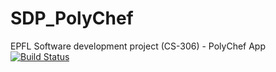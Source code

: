 # SDP_PolyChef
EPFL Software development project (CS-306) - PolyChef App 
[![Build Status](https://travis-ci.org/Ingloryon/SDP_PolyChef.svg?branch=master)](https://travis-ci.org/Ingloryon/SDP_PolyChef)
